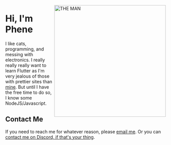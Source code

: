 <img align="right" src="https://github.com/joebobbio/joebobbio/blob/main/THEMAN.jpg?raw=true" alt="THE MAN" width="350"></img>
# Hi, I'm Phene

I like cats, programming, and messing with electronics. I really really really want to learn Flutter as I'm very jealous of those with prettier sites than [mine](https://phene.dev). But until I have the free time to do so, I know some NodeJS/Javascript. 


## Contact Me
If you need to reach me for whatever reason, please [email me](mailto:phene@ctaetcsh.xyz). Or you can [contact me on Discord, if that's your thing](https://discord.com/users/347791894115385355).
<!--
**joebobbio/joebobbio** is a ✨ _special_ ✨ repository because its `README.md` (this file) appears on your GitHub profile.

Here are some ideas to get you started:

- 🔭 I’m currently working on ...
- 🌱 I’m currently learning ...
- 👯 I’m looking to collaborate on ...
- 🤔 I’m looking for help with ...
- 💬 Ask me about ...
- 📫 How to reach me: ...
- 😄 Pronouns: ...
- ⚡ Fun fact: ...
-->

